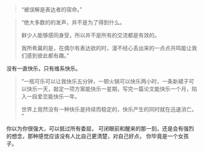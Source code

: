 > “被误解是表达者的宿命。”

> “绝大多数的的发声，并不是为了得到什么。
>
> 鲜少人能够感同身受，所以并不是所有的交流都是有效的。
>
> 我所希冀的是，在偶尔有表达欲的时，漫不经心丢出来的一点点共鸣能让我们感到彼此都有趣。”



没有一直快乐，只有维系快乐。

>   ”一瓶可乐可以让我快乐五分钟，一顿火锅可以快乐两小时，一条新裙子可以快乐一天，敲定一项方案能快乐一星期，写完一篇论文能快乐一个月，陷入一段爱恋能快乐一年。
>
> 世界上竟然没有一种快乐是持续而稳定的，快乐产生的同时就在迅速消亡。 ”  

你以为你很强大，可以抵过所有委屈， 可闭眼前和醒来的那一刻，还是会有强烈的想念，那种感觉应该没有人比自己更清楚，对自己好点， 你毕竟是一个女孩子。